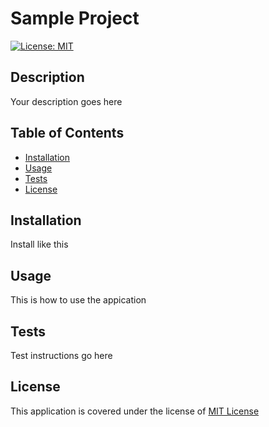 # Sample Project
[![License: MIT](https://img.shields.io/badge/License-MIT-yellow.svg)](https://opensource.org/licenses/MIT)

## Description
Your description goes here

## Table of Contents
- [Installation](#installation)
- [Usage](#usage)
- [Tests](#tests)
- [License](#license)

## Installation
Install like this

## Usage
This is how to use the appication

## Tests
Test instructions go here

## License
This application is covered under the license of [MIT License](https://www.mit.edu/~amini/LICENSE.md)

